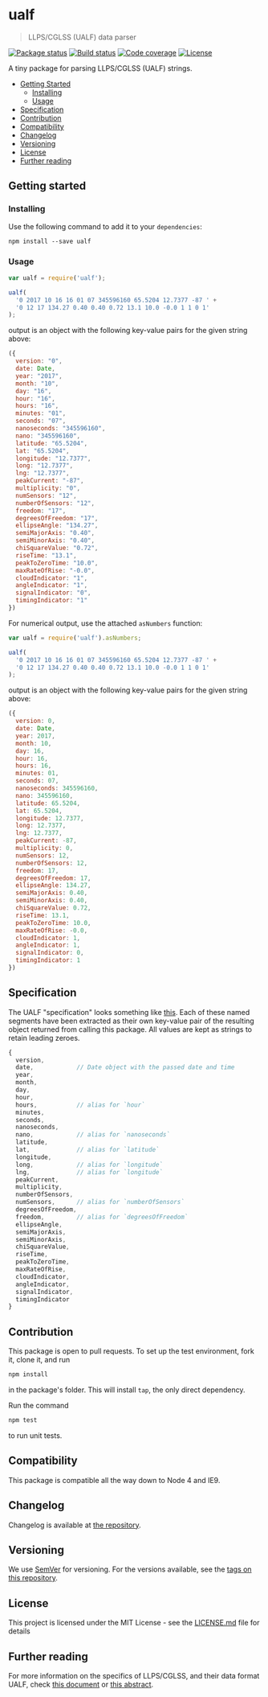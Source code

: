# ualf

> LLPS/CGLSS (UALF) data parser

[![Package status](https://img.shields.io/npm/v/ualf.svg?style=flat-square)](https://www.npmjs.com/package/ualf)
[![Build status](https://img.shields.io/circleci/project/github/Gipphe/ualf.svg?style=flat-square)](https://circleci.com/gh/Gipphe/ualf)
[![Code coverage](https://img.shields.io/coveralls/Gipphe/ualf.svg?style=flat-square)](https://coveralls.io/github/Gipphe/ualf)
[![License](https://img.shields.io/github/license/Gipphe/ualf.svg?style=flat-square)](https://opensource.org/licenses/MIT)

A tiny package for parsing LLPS/CGLSS (UALF) strings.

* [Getting Started](#getting-started)
  * [Installing](#installing)
  * [Usage](#usage)
* [Specification](#specification)
* [Contribution](#contribution)
* [Compatibility](#compatibility)
* [Changelog](#changelog)
* [Versioning](#versioning)
* [License](#license)
* [Further reading](#further-reading)

## Getting started

### Installing

Use the following command to add it to your `dependencies`:

```shell
npm install --save ualf
```

### Usage

```javascript
var ualf = require('ualf');

ualf(
  '0 2017 10 16 16 01 07 345596160 65.5204 12.7377 -87 ' +
  '0 12 17 134.27 0.40 0.40 0.72 13.1 10.0 -0.0 1 1 0 1'
);
```

output is an object with the following key-value pairs for the given string above:

```javascript
({
  version: "0",
  date: Date,
  year: "2017",
  month: "10",
  day: "16",
  hour: "16",
  hours: "16",
  minutes: "01",
  seconds: "07",
  nanoseconds: "345596160",
  nano: "345596160",
  latitude: "65.5204",
  lat: "65.5204",
  longitude: "12.7377",
  long: "12.7377",
  lng: "12.7377",
  peakCurrent: "-87",
  multiplicity: "0",
  numSensors: "12",
  numberOfSensors: "12",
  freedom: "17",
  degreesOfFreedom: "17",
  ellipseAngle: "134.27",
  semiMajorAxis: "0.40",
  semiMinorAxis: "0.40",
  chiSquareValue: "0.72",
  riseTime: "13.1",
  peakToZeroTime: "10.0",
  maxRateOfRise: "-0.0",
  cloudIndicator: "1",
  angleIndicator: "1",
  signalIndicator: "0",
  timingIndicator: "1"
})
```

For numerical output, use the attached `asNumbers` function:

```javascript
var ualf = require('ualf').asNumbers;

ualf(
  '0 2017 10 16 16 01 07 345596160 65.5204 12.7377 -87 ' +
  '0 12 17 134.27 0.40 0.40 0.72 13.1 10.0 -0.0 1 1 0 1'
);
```

output is an object with the following key-value pairs for the given string above:

```javascript
({
  version: 0,
  date: Date,
  year: 2017,
  month: 10,
  day: 16,
  hour: 16,
  hours: 16,
  minutes: 01,
  seconds: 07,
  nanoseconds: 345596160,
  nano: 345596160,
  latitude: 65.5204,
  lat: 65.5204,
  longitude: 12.7377,
  long: 12.7377,
  lng: 12.7377,
  peakCurrent: -87,
  multiplicity: 0,
  numSensors: 12,
  numberOfSensors: 12,
  freedom: 17,
  degreesOfFreedom: 17,
  ellipseAngle: 134.27,
  semiMajorAxis: 0.40,
  semiMinorAxis: 0.40,
  chiSquareValue: 0.72,
  riseTime: 13.1,
  peakToZeroTime: 10.0,
  maxRateOfRise: -0.0,
  cloudIndicator: 1,
  angleIndicator: 1,
  signalIndicator: 0,
  timingIndicator: 1
})
```

## Specification

The UALF "specification" looks something like
[this](https://beta.api.met.no/images/UALF_format.png). Each of these named segments have been
extracted as their own key-value pair of the resulting object returned from calling this package.
All values are kept as strings to retain leading zeroes.

```javascript
{
  version,
  date,            // Date object with the passed date and time
  year,
  month,
  day,
  hour,
  hours,           // alias for `hour`
  minutes,
  seconds,
  nanoseconds,
  nano,            // alias for `nanoseconds`
  latitude,
  lat,             // alias for `latitude`
  longitude,
  long,            // alias for `longitude`
  lng,             // alias for `longitude`
  peakCurrent,
  multiplicity,
  numberOfSensors,
  numSensors,      // alias for `numberOfSensors`
  degreesOfFreedom,
  freedom,         // alias for `degreesOfFreedom`
  ellipseAngle,
  semiMajorAxis,
  semiMinorAxis,
  chiSquareValue,
  riseTime,
  peakToZeroTime,
  maxRateOfRise,
  cloudIndicator,
  angleIndicator,
  signalIndicator,
  timingIndicator
}
```

## Contribution

This package is open to pull requests. To set up the test environment, fork it, clone it, and run

```javascript
npm install
```

in the package's folder. This will install `tap`, the only direct dependency.

Run the command

```javascript
npm test
```

to run unit tests.

## Compatibility

This package is compatible all the way down to Node 4 and IE9.

## Changelog

Changelog is available at [the repository](http://github.com/Gipphe/ualf/blob/master/CHANGELOG.md).

## Versioning

We use [SemVer](http://semver.org/) for versioning. For the versions available, see the
[tags on this repository](https://github.com/Gipphe/ualf/tags).

## License

This project is licensed under the MIT License - see the [LICENSE.md](LICENSE.md) file for details

## Further reading

For more information on the specifics of LLPS/CGLSS, and their data format UALF, check
[this document](http://www.gentoogeek.org/files/lightning_MARSS_poster.pdf)
or
[this abstract](https://ams.confex.com/ams/Annual2005/webprogram/Paper85823.html).
